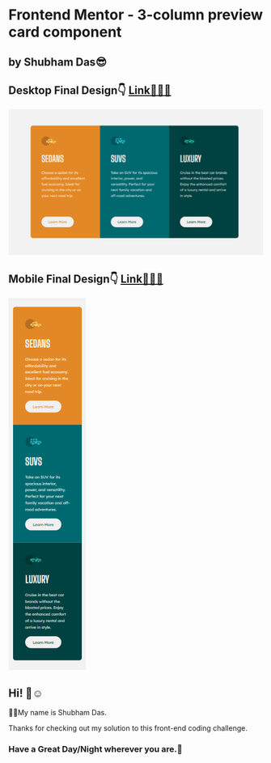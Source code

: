 # Frontend Mentor - 3-column preview card component

## by Shubham Das😎

## Desktop Final Design👇 [Link👨‍💻🔗]()
![Desktop Final Design](./design/desktop-final.png)
## Mobile Final Design👇 [Link👨‍💻🔗]()
![Desktop Final Design](./design/mobile-final.png)

## Hi! 👋☺️

🧑‍💻My name is Shubham Das.

Thanks for checking out my solution to this front-end coding challenge.

### Have a Great Day/Night wherever you are.🤗